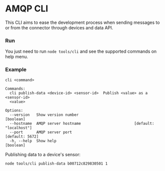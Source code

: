 # AMQP CLI

This CLI aims to ease the development process when sending messages to or from the connector through devices and data API.

### Run

You just need to run `node tools/cli` and see the supported commands on help menu.

### Example

```
cli <command>

Commands:
  cli publish-data <device-id> <sensor-id>  Publish <value> as a <sensor-id>
  <value>

Options:
  --version   Show version number                                      [boolean]
  --hostname  AMQP server hostname                        [default: "localhost"]
  --port      AMQP server port                                   [default: 5672]
  -h, --help  Show help                                                [boolean]
```

Publishing data to a device's sensor:

`node tools/cli publish-data b00712c829830501 1`